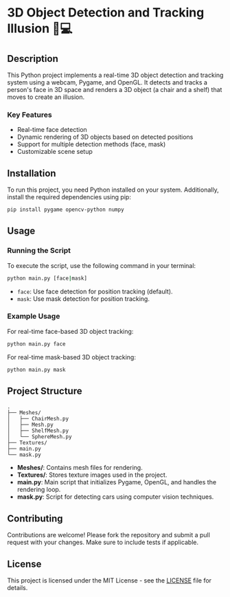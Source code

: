 # 3D Object Detection and Tracking Illusion 🎨💻

## Description

This Python project implements a real-time 3D object detection and tracking system using a webcam, Pygame, and OpenGL. It detects and tracks a person's face in 3D space and renders a 3D object (a chair and a shelf) that moves to create an illusion.

### Key Features
- Real-time face detection
- Dynamic rendering of 3D objects based on detected positions
- Support for multiple detection methods (face, mask)
- Customizable scene setup

## Installation

To run this project, you need Python installed on your system. Additionally, install the required dependencies using pip:

```sh
pip install pygame opencv-python numpy
```

## Usage

### Running the Script

To execute the script, use the following command in your terminal:

```sh
python main.py [face|mask]
```

- `face`: Use face detection for position tracking (default).
- `mask`: Use mask detection for position tracking.

### Example Usage

For real-time face-based 3D object tracking:

```sh
python main.py face
```

For real-time mask-based 3D object tracking:

```sh
python main.py mask
```

## Project Structure

```
.
├── Meshes/
│   ├── ChairMesh.py
│   ├── Mesh.py
│   ├── ShelfMesh.py
│   └── SphereMesh.py
├── Textures/
├── main.py
└── mask.py
```

- **Meshes/**: Contains mesh files for rendering.
- **Textures/**: Stores texture images used in the project.
- **main.py**: Main script that initializes Pygame, OpenGL, and handles the rendering loop.
- **mask.py**: Script for detecting cars using computer vision techniques.

## Contributing

Contributions are welcome! Please fork the repository and submit a pull request with your changes. Make sure to include tests if applicable.

## License

This project is licensed under the MIT License - see the [LICENSE](LICENSE) file for details.